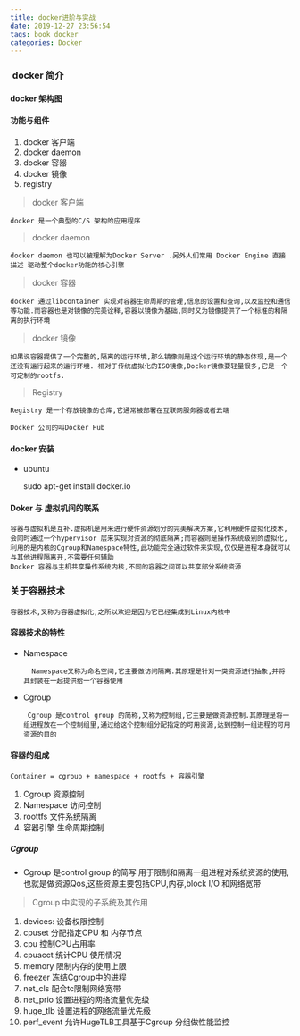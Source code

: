 ```yaml
---
title: docker进阶与实战
date: 2019-12-27 23:56:54
tags: book docker
categories: Docker
---
```



###  docker 简介

#### docker 架构图




#### 功能与组件

1. docker 客户端
2. docker daemon
3. docker 容器
4. docker 镜像
5. registry

> docker 客户端

    docker 是一个典型的C/S 架构的应用程序


> docker daemon

    docker daemon 也可以被理解为Docker Server .另外人们常用 Docker Engine 直接描述 驱动整个docker功能的核心引擎
 
> docker 容器

    docker 通过libcontainer 实现对容器生命周期的管理,信息的设置和查询,以及监控和通信等功能.而容器也是对镜像的完美诠释,容器以镜像为基础,同时又为镜像提供了一个标准的和隔离的执行环境
    
    
 > docker 镜像
 
    如果说容器提供了一个完整的,隔离的运行环境,那么镜像则是这个运行环境的静态体现,是一个还没有运行起来的运行环境. 相对于传统虚拟化的ISO镜像,Docker镜像要轻量很多,它是一个可定制的rootfs.
    
 
 > Registry

    Registry 是一个存放镜像的仓库,它通常被部署在互联网服务器或者云端
    
    Docker 公司的叫Docker Hub
    
    
    
 #### docker 安装
 
* ubuntu

    sudo apt-get install docker.io
    
 
 #### Doker 与 虚拟机间的联系
    容器与虚拟机是互补.虚拟机是用来进行硬件资源划分的完美解决方案,它利用硬件虚拟化技术,会同时通过一个hypervisor 层来实现对资源的彻底隔离;而容器则是操作系统级别的虚拟化,利用的是内核的Cgroup和Namespace特性,此功能完全通过软件来实现,仅仅是进程本身就可以与其他进程隔离开,不需要任何辅助
    Docker 容器与主机共享操作系统内核,不同的容器之间可以共享部分系统资源
    
    
    
    
### 关于容器技术

    容器技术,又称为容器虚拟化,之所以欢迎是因为它已经集成到Linux内核中
    
 
 
 #### 容器技术的特性
 
 * Namespace 
 
         Namespace又称为命名空间,它主要做访问隔离.其原理是针对一类资源进行抽象,并将其封装在一起提供给一个容器使用
         
 * Cgroup

        Cgroup 是control group 的简称,又称为控制组,它主要是做资源控制.其原理是将一组进程放在一个控制组里,通过给这个控制组分配指定的可用资源,达到控制一组进程的可用资源的目的
        
        
 #### 容器的组成
 
    Container = cgroup + namespace + rootfs + 容器引擎
    
 1. Cgroup 资源控制
 2. Namespace 访问控制
 3. roottfs 文件系统隔离
 4. 容器引擎 生命周期控制


  ##### Cgroup
  
* Cgroup 是control group 的简写 用于限制和隔离一组进程对系统资源的使用,也就是做资源Qos,这些资源主要包括CPU,内存,block I/O 和网络宽带

 > Cgroup 中实现的子系统及其作用


1. devices: 设备权限控制
2. cpuset 分配指定CPU 和 内存节点
3. cpu 控制CPU占用率
4. cpuacct 统计CPU 使用情况
5. memory 限制内存的使用上限
6. freezer 冻结Cgroup中的进程
7. net_cls 配合tc限制网络宽带
8. net_prio 设置进程的网络流量优先级
9. huge_tlb 设置进程的网络流量优先级
10. perf_event 允许HugeTLB工具基于Cgroup 分组做性能监控



    
    
  
